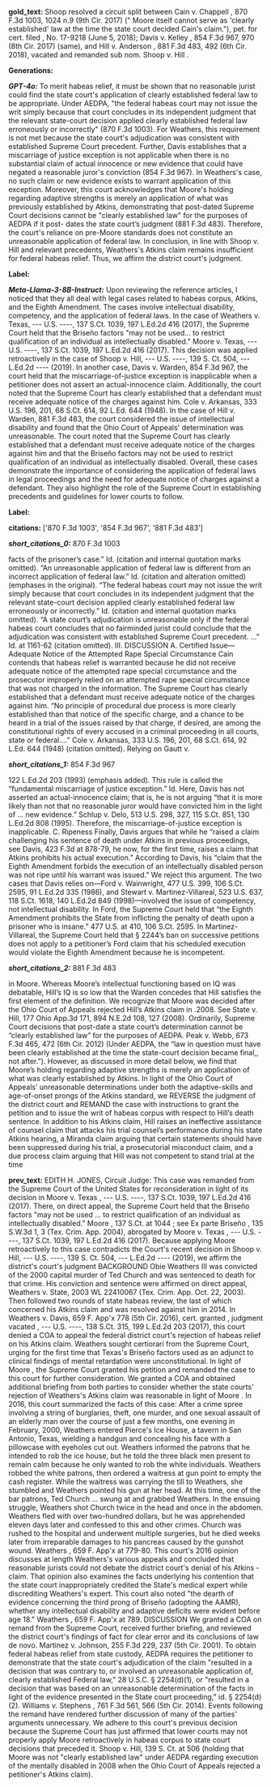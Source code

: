**gold_text:**
Shoop resolved a circuit split between Cain v. Chappell , 870 F.3d 1003, 1024 n.9 (9th Cir. 2017) ("
Moore itself cannot serve as 'clearly established' law at the time the state court decided Cain's
claim."), pet. for cert. filed , No. 17-9218 (June 5, 2018); Davis v. Kelley , 854 F.3d 967, 970
(8th Cir. 2017) (same), and Hill v. Anderson , 881 F.3d 483, 492 (6th Cir. 2018), vacated and
remanded sub nom. Shoop v. Hill .

**Generations:**


***GPT-4o:***
To merit habeas relief, it must be shown that no reasonable jurist could find the state court's
application of clearly established federal law to be appropriate. Under AEDPA, "the federal habeas
court may not issue the writ simply because that court concludes in its independent judgment that
the relevant state-court decision applied clearly established federal law erroneously or
incorrectly" (870 F.3d 1003). For Weathers, this requirement is not met because the state court's
adjudication was consistent with established Supreme Court precedent.  Further, Davis establishes
that a miscarriage of justice exception is not applicable when there is no substantial claim of
actual innocence or new evidence that could have negated a reasonable juror's conviction (854 F.3d
967). In Weathers's case, no such claim or new evidence exists to warrant application of this
exception.  Moreover, this court acknowledges that Moore's holding regarding adaptive strengths is
merely an application of what was previously established by Atkins, demonstrating that post-dated
Supreme Court decisions cannot be "clearly established law" for the purposes of AEDPA if it post-
dates the state court’s judgment (881 F.3d 483). Therefore, the court's reliance on pre-Moore
standards does not constitute an unreasonable application of federal law.  In conclusion, in line
with Shoop v. Hill and relevant precedents, Weathers's Atkins claim remains insufficient for federal
habeas relief. Thus, we affirm the district court's judgment.


**Label:** 


***Meta-Llama-3-8B-Instruct:***
  Upon reviewing the reference articles, I noticed that they all deal with legal cases related to
habeas corpus, Atkins, and the Eighth Amendment. The cases involve intellectual disability,
competency, and the application of federal laws.  In the case of Weathers v. Texas, --- U.S. ----,
137 S.Ct. 1039, 197 L.Ed.2d 416 (2017), the Supreme Court held that the Briseño factors "may not be
used... to restrict qualification of an individual as intellectually disabled." Moore v. Texas, ---
U.S. ----, 137 S.Ct. 1039, 197 L.Ed.2d 416 (2017). This decision was applied retroactively in the
case of Shoop v. Hill, --- U.S. ----, 139 S. Ct. 504, --- L.Ed.2d ---- (2019).  In another case,
Davis v. Warden, 854 F.3d 967, the court held that the miscarriage-of-justice exception is
inapplicable when a petitioner does not assert an actual-innocence claim. Additionally, the court
noted that the Supreme Court has clearly established that a defendant must receive adequate notice
of the charges against him. Cole v. Arkansas, 333 U.S. 196, 201, 68 S.Ct. 614, 92 L.Ed. 644 (1948).
In the case of Hill v. Warden, 881 F.3d 483, the court considered the issue of intellectual
disability and found that the Ohio Court of Appeals' determination was unreasonable. The court noted
that the Supreme Court has clearly established that a defendant must receive adequate notice of the
charges against him and that the Briseño factors may not be used to restrict qualification of an
individual as intellectually disabled.  Overall, these cases demonstrate the importance of
considering the application of federal laws in legal proceedings and the need for adequate notice of
charges against a defendant. They also highlight the role of the Supreme Court in establishing
precedents and guidelines for lower courts to follow.


**Label:** 


**citations:** ['870 F.3d 1003', '854 F.3d 967', '881 F.3d 483']

***short_citations_0:*** 870 F.3d 1003

facts of the prisoner’s case.” Id. (citation and internal quotation marks omitted). “An unreasonable application of federal law is different from an incorrect application of federal law.” Id. (citation and alteration omitted) (emphases in the original). “The federal habeas court may not issue the writ simply because that court concludes in its independent judgment that the relevant state-court decision applied clearly established federal law erroneously or incorrectly.” Id. (citation and internal quotation marks omitted). “A state court’s adjudication is unreasonable only if the federal habeas court concludes that no fairminded jurist could conclude that the adjudication was consistent with established Supreme Court precedent. ...” Id. at 1161-62 (citation omitted). III. DISCUSSION A. Certified Issue—Adequate Notice of the Attempted Rape Special Circumstance Cain contends that habeas relief is warranted because he did not receive adequate notice of the attempted rape special circumstance and the prosecutor improperly relied on an attempted rape special circumstance that was not charged in the information. The Supreme Court has clearly established that a defendant must receive adequate notice of the charges against him. “No principle of procedural due process is more clearly established than that notice of the specific charge, and a chance to be heard in a trial of the issues raised by that charge, if desired, are among the constitutional rights of every accused in a criminal proceeding in all courts, state or federal....” Cole v. Arkansas, 333 U.S. 196, 201, 68 S.Ct. 614, 92 L.Ed. 644 (1948) (citation omitted). Relying on Gautt v.

***short_citations_1:*** 854 F.3d 967

122 L.Ed.2d 203 (1993) (emphasis added). This rule is called the “fundamental miscarriage of justice exception.” Id. Here, Davis has not asserted an actual-innocence claim; that is, he is not arguing “that it is more likely than not that no reasonable juror would have convicted him in the light of ... new evidence.” Schlup v. Delo, 513 U.S. 298, 327, 115 S.Ct. 851, 130 L.Ed.2d 808 (1995). Therefore, the miscarriage-of-justice exception is inapplicable. C. Ripeness Finally, Davis argues that while he “raised a claim challenging his sentence of death under Atkins in previous proceedings, see Davis, 423 F.3d at 878-79, he now, for the first time, raises a claim that Atkins prohibits his actual execution.” According to Davis, his “claim that the Eighth Amendment forbids the execution of an intellectually disabled person was not ripe until his warrant was issued.” We reject this argument. The two cases that Davis relies on—Ford v. Wainwright, 477 U.S. 399, 106 S.Ct. 2595, 91 L.Ed.2d 335 (1986), and Stewart v. Martinez-Villareal, 523 U.S. 637, 118 S.Ct. 1618, 140 L.Ed.2d 849 (1998)—involved the issue of competency, not intellectual disability. In Ford, the Supreme Court held that “the Eighth Amendment prohibits the State from inflicting the penalty of death upon a prisoner who is insane.” 477 U.S. at 410, 106 S.Ct. 2595. In Martinez-Villareal, the Supreme Court held that § 2244’s ban on successive petitions does not apply to a petitioner’s Ford claim that his scheduled execution would violate the Eighth Amendment because he is incompetent.

***short_citations_2:*** 881 F.3d 483

in Moore. Whereas Moore’s intellectual functioning based on IQ was debatable, Hill’s IQ is so low that the Warden concedes that Hill satisfies the first element of the definition. We recognize that Moore was decided after the Ohio Court of Appeals rejected Hill’s Atkins claim in .2008. See State v. Hill, 177 Ohio App.3d 171, 894 N.E.2d 108, 127 (2008). Ordinarily, Supreme Court decisions that post-date a state court’s determination cannot be “clearly established law” for the purposes of AEDPA. Peak v. Webb, 673 F.3d 465, 472 (6th Cir. 2012) (Under AEDPA, the “law in question must have been clearly established at the time the state-court decision became final,, not after.”). However, as discussed in more detail below, we find that Moore’s holding regarding adaptive strengths is merely an application of what was clearly established by Atkins. In light of the Ohio Court of Appeals’ unreasonable determinations under both the adaptive-skills and age-of-onset prongs of the Atkins standard, we REVERSE the judgment of the district court and REMAND the case with instructions to grant the petition and to issue the writ of habeas corpus with respect to Hill’s death sentence. In addition to his Atkins claim, Hill raises an ineffective assistance of counsel claim that attacks his trial counsel’s performance during his state Atkins hearing, a Miranda claim arguing that certain statements should have been suppressed during his trial, a prosecutorial misconduct claim, and a due process claim arguing that Hill was not competent to stand trial at the time

**prev_text:**
EDITH H. JONES, Circuit Judge: This case was remanded from the Supreme Court of the United States
for reconsideration in light of its decision in Moore v. Texas , --- U.S. ----, 137 S.Ct. 1039, 197
L.Ed.2d 416 (2017). There, on direct appeal, the Supreme Court held that the Briseño factors "may
not be used ... to restrict qualification of an individual as intellectually disabled." Moore , 137
S.Ct. at 1044 ; see Ex parte Briseño , 135 S.W.3d 1, 3 (Tex. Crim. App. 2004), abrogated by Moore v.
Texas , --- U.S. ----, 137 S.Ct. 1039, 197 L.Ed.2d 416 (2017). Because applying Moore retroactively
to this case contradicts the Court's recent decision in Shoop v. Hill, --- U.S. ----, 139 S. Ct.
504, --- L.Ed.2d ---- (2019), we affirm the district's court's judgment BACKGROUND Obie Weathers III
was convicted of the 2000 capital murder of Ted Church and was sentenced to death for that crime.
His conviction and sentence were affirmed on direct appeal, Weathers v. State, 2003 WL 22410067
(Tex. Crim. App. Oct. 22, 2003). Then followed two rounds of state habeas review, the last of which
concerned his Atkins claim and was resolved against him in 2014. In Weathers v. Davis, 659 F. App'x
778 (5th Cir. 2016), cert. granted , judgment vacated , --- U.S. ----, 138 S.Ct. 315, 199 L.Ed.2d
203 (2017), this court denied a COA to appeal the federal district court's rejection of habeas
relief on his Atkins claim. Weathers sought certiorari from the Supreme Court, urging for the first
time that Texas's Briseño factors used as an adjunct to clinical findings of mental retardation were
unconstitutional. In light of Moore , the Supreme Court granted his petition and remanded the case
to this court for further consideration. We granted a COA and obtained additional briefing from both
parties to consider whether the state courts' rejection of Weathers's Atkins claim was reasonable in
light of Moore . In 2016, this court summarized the facts of this case: After a crime spree
involving a string of burglaries, theft, one murder, and one sexual assault of an elderly man over
the course of just a few months, one evening in February, 2000, Weathers entered Pierce's Ice House,
a tavern in San Antonio, Texas, wielding a handgun and concealing his face with a pillowcase with
eyeholes cut out. Weathers informed the patrons that he intended to rob the ice house, but he told
the three black men present to remain calm because he only wanted to rob the white individuals.
Weathers robbed the white patrons, then ordered a waitress at gun point to empty the cash register.
While the waitress was carrying the till to Weathers, she stumbled and Weathers pointed his gun at
her head. At this time, one of the bar patrons, Ted Church ... swung at and grabbed Weathers. In the
ensuing struggle, Weathers shot Church twice in the head and once in the abdomen. Weathers fled with
over two-hundred dollars, but he was apprehended eleven days later and confessed to this and other
crimes. Church was rushed to the hospital and underwent multiple surgeries, but he died weeks later
from irreparable damages to his pancreas caused by the gunshot wound. Weathers , 659 F. App'x at
779-80. This court's 2016 opinion discusses at length Weathers's various appeals and concluded that
reasonable jurists could not debate the district court's denial of his Atkins -claim. That opinion
also examines the facts underlying his contention that the state court inappropriately credited the
State's medical expert while discrediting Weathers's expert. This court also noted "the dearth of
evidence concerning the third prong of Briseño (adopting the AAMR), whether any intellectual
disability and adaptive deficits were evident before age 18." Weathers , 659 F. App'x at 789.
DISCUSSION We granted a COA on remand from the Supreme Court, received further briefing, and
reviewed the district court's findings of fact for clear error and its conclusions of law de novo.
Martinez v. Johnson, 255 F.3d 229, 237 (5th Cir. 2001). To obtain federal habeas relief from state
custody, AEDPA requires the petitioner to demonstrate that the state court's adjudication of the
claim "resulted in a decision that was contrary to, or involved an unreasonable application of,
clearly established Federal law," 28 U.S.C. § 2254(d)(1), or "resulted in a decision that was based
on an unreasonable determination of the facts in light of the evidence presented in the State court
proceeding," id. § 2254(d)(2). Williams v. Stephens , 761 F.3d 561, 566 (5th Cir. 2014). Events
following the remand have rendered further discussion of many of the parties' arguments unnecessary.
We adhere to this court's previous decision because the Supreme Court has just affirmed that lower
courts may not properly apply Moore retroactively in habeas corpus to state court decisions that
preceded it. Shoop v. Hill, 139 S. Ct. at 506 (holding that Moore was not "clearly established law"
under AEDPA regarding execution of the mentally disabled in 2008 when the Ohio Court of Appeals
rejected a petitioner's Atkins claim).


